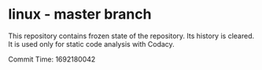 # linux - master branch

This repository contains frozen state of the repository.
Its history is cleared. It is used only for static code
analysis with Codacy.

Commit Time: 1692180042